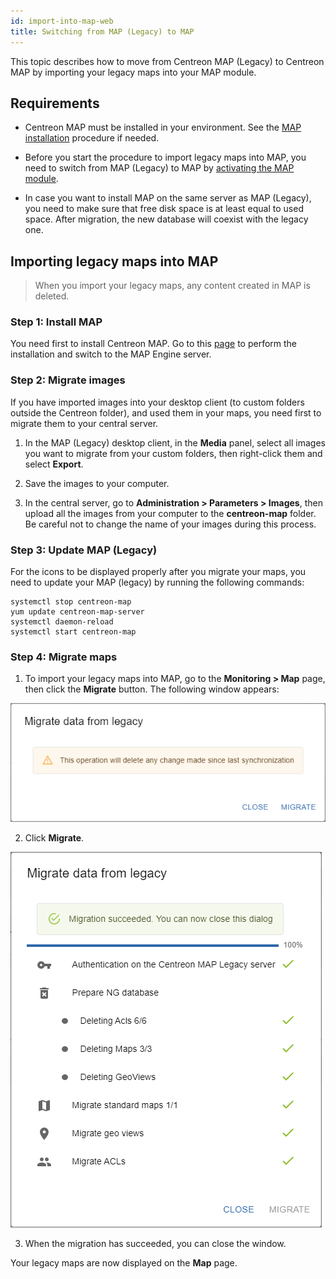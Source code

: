 ```yaml
---
id: import-into-map-web
title: Switching from MAP (Legacy) to MAP
---
```


This topic describes how to move from Centreon MAP (Legacy) to Centreon MAP by importing your legacy maps into your MAP module.

## Requirements

- Centreon MAP must be installed in your environment. See the [MAP installation](map-web-install.md) procedure if needed.

- Before you start the procedure to import legacy maps into MAP, you need to switch from MAP (Legacy) to MAP by [activating the MAP module](./map-web-install.md#step-3-activate-the-map-module).

- In case you want to install MAP on the same server as MAP (Legacy), you need to make sure that free disk space is at least equal to used space. After migration, the new database will coexist with the legacy one.

## Importing legacy maps into MAP

> When you import your legacy maps, any content created in MAP is deleted.

### Step 1: Install MAP

You need first to install Centreon MAP. Go to this [page](map-web-install.md) to perform the installation and switch to the MAP Engine server.

### Step 2: Migrate images

If you have imported images into your desktop client (to custom folders outside the Centreon folder), and used them in your maps, you need first to migrate them to your central server.

1. In the MAP (Legacy) desktop client, in the **Media** panel, select all images you want to migrate from your custom folders, then right-click them and select **Export**.

2. Save the images to your computer.

3. In the central server, go to **Administration > Parameters > Images**, then upload all the images from your computer to the **centreon-map** folder. Be careful not to change the name of your images during this process.

### Step 3: Update MAP (Legacy)

For the icons to be displayed properly after you migrate your maps, you need to update your MAP (legacy) by running the following commands:

```shell
systemctl stop centreon-map
yum update centreon-map-server
systemctl daemon-reload
systemctl start centreon-map
```

### Step 4: Migrate maps

1. To import your legacy maps into MAP, go to the **Monitoring > Map** page, then click the **Migrate** button. The following window appears:

  ![image](../assets/graph-views/ng/map-migrate-1.png)

2. Click **Migrate**.
 
  ![image](../assets/graph-views/ng/map-migrate-2.png)

3. When the migration has succeeded, you can close the window.

  Your legacy maps are now displayed on the **Map** page. 
